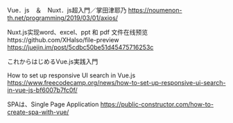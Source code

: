 Vue．js　＆　Nuxt．js超入門／掌田津耶乃
https://noumenon-th.net/programming/2019/03/01/axios/

Nuxt.js实现word、excel、ppt 和 pdf 文件在线预览https://github.com/XHalso/file-preview
https://juejin.im/post/5cdbc50be51d45475716253c


これからはじめるVue.js実践入門



How to set up responsive UI search in Vue.js
https://www.freecodecamp.org/news/how-to-set-up-responsive-ui-search-in-vue-js-bf6007b7fc0f/


SPAは、Single Page Application
https://public-constructor.com/how-to-create-spa-with-vue/
